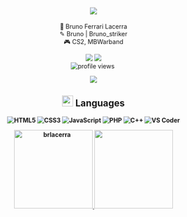 <h1 align="center">
  <a href="https://github.com/DenverCoder1/readme-typing-svg"><img src="https://readme-typing-svg.herokuapp.com?font=Consolas&color=E0FFFF&size=25&center=true&vCenter=true&width=600&height=100&lines=bruno..&hearts;++;developer,;Resistance+for+the+times+to+come..."></a>
</h1>
<div align="center">
👤 Bruno Ferrari Lacerra <br />
✎ Bruno | Bruno_striker <br />
🎮 CS2, MBWarband <br />

 
<a href="https://steamcommunity.com/profiles/76561198813776201" target="_blank"><img src="https://img.shields.io/badge/Steam-1b2838?style=for-the-badge&logo=steam&logoColor=white" target="_blank"></a>
<a href="https://www.instagram.com/brlacerra/" target="_blank"><img src="https://img.shields.io/badge/Instagram-E4405F?style=for-the-badge&logo=instagram&logoColor=white" target="_blank"></a><br>
 ![profile views](https://komarev.com/ghpvc/?username=brlacerra&color=00BFFF&style=flat-square)&nbsp;
<div/>
 
  <img src="https://user-images.githubusercontent.com/73097560/115834477-dbab4500-a447-11eb-908a-139a6edaec5c.gif"><br>



 ## <img src="https://media2.giphy.com/media/QssGEmpkyEOhBCb7e1/giphy.gif?cid=ecf05e47a0n3gi1bfqntqmob8g9aid1oyj2wr3ds3mg700bl&rid=giphy.gif" width ="25"><b> Languages
![HTML5](https://img.shields.io/badge/HTML5%20-%23E34F26.svg?style=for-the-badge&logo=html5&logoColor=white)
![CSS3](https://img.shields.io/badge/CSS%20-%231572B6.svg?style=for-the-badge&logo=css3&logoColor=white)
![JavaScript](https://img.shields.io/badge/JavaScript%20-%23F7DF1E.svg?style=for-the-badge&logo=javascript&logoColor=black)
![PHP](https://img.shields.io/badge/PHP%20-777BB3.svg?style=for-the-badge&logo=php&logoColor=black)
![C++](https://img.shields.io/badge/C++%20-%2300599C.svg?style=for-the-badge&logo=c%2B%2B&logoColor=white)
![VS Coder](https://img.shields.io/badge/Visual%20Studio%20Code-0078d7.svg?style=for-the-badge&logo=visual-studio-code&logoColor=white)
  
  

 

<div>
 
  <p align="center">

<p align="center">
<a href="https://github.com/brlacerra">
  <img src="https://github-readme-stats.vercel.app/api/top-langs?username=brlacerra&show_icons=true&locale=en&layout=compact&line_height=20&title_color=00BFFF&icon_color=2234AE&text_color=D3D3D3&bg_color=0,000000,191970,4B0082" height="180em"  alt="brlacerra"/>
  <img height="180em" src="https://github-readme-stats.vercel.app/api?username=brlacerra&show_icons=true&title_color=00BFFF&icon_color=2234AE&text_color=D3D3D3&bg_color=0,4B0082,191970,000000"&include_all_commits=true&count_private=true"/>
  </a>
</div>
 
 
